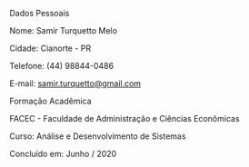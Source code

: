 Dados Pessoais


Nome: Samir Turquetto Melo

Cidade: Cianorte - PR

Telefone: (44) 98844-0486

E-mail: samir.turquetto@gmail.com


Formação Acadêmica


FACEC - Faculdade de Administração e Ciências Econômicas

Curso: Análise e Desenvolvimento de Sistemas 

Concluído em: Junho / 2020